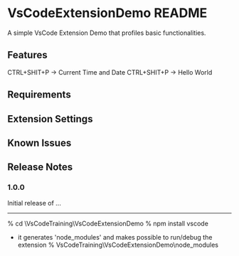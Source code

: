 # VsCodeExtensionDemo README

A simple VsCode Extension Demo that profiles basic functionalities.

## Features

CTRL+SHIT+P -> Current Time and Date 
CTRL+SHIT+P -> Hello World

## Requirements


## Extension Settings


## Known Issues


## Release Notes


### 1.0.0

Initial release of ...


-----------------------------------------------------------------------------------------------------------

% cd \VsCodeTraining\VsCodeExtensionDemo
% npm install vscode
- it generates 'node_modules' and makes possible to run/debug the extension
% VsCodeTraining\VsCodeExtensionDemo\node_modules
